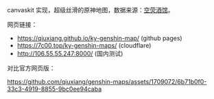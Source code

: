 canvaskit 实现，超级丝滑的原神地图，数据来源：[空荧酒馆](https://yuanshen.site/docs/)。

网页链接：

- https://qiuxiang.github.io/ky-genshin-map/ (github pages)
- https://7c00.top/ky-genshin-maps/ (cloudflare)
- http://106.55.55.247:8000/ (国内测试)

对比官方网页版：

https://github.com/qiuxiang/genshin-maps/assets/1709072/6b71b0f0-33c3-4919-8855-9bc0ee94caba
